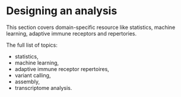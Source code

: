 Designing an analysis
=====================

This section covers domain-specific resource like statistics, machine learning, adaptive immune receptors and repertories. 

The full list of topics:

- statistics,
- machine learning,
- adaptive immune receptor repertoires,
- variant calling,
- assembly,
- transcriptome analysis.